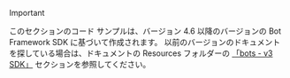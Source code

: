 > [!Important]
> このセクションのコード サンプルは、バージョン 4.6 以降のバージョンの Bot Framework SDK に基づいて作成されます。 以前のバージョンのドキュメントを探している場合は、ドキュメントの Resources フォルダーの [「bots - v3 SDK」](~/resources/bot-v3/bots-overview.md) セクションを参照してください。
